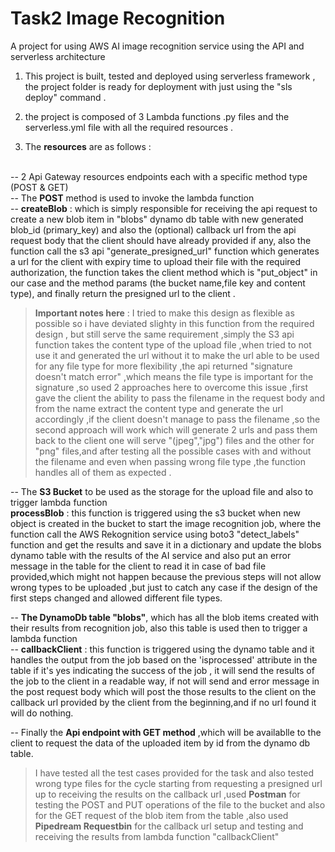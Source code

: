 # Task2 Image Recognition
A project for using AWS AI image recognition service using the API and serverless architecture

1. This project is built, tested and deployed using serverless framework , the project folder is ready for deployment with just
using the "sls deploy" command .

2. the project is composed of 3 Lambda functions .py files and the serverless.yml file with all the required resources .

3. The **resources** are as follows :

 <br/> -- 2 Api Gateway resources endpoints each with a specific method type (POST & GET) 
	 <br/> -- The **POST** method is used to invoke the lambda function 
		 <br/> -- **createBlob** : which is simply responsible for receiving the api request to create a new blob item in "blobs" dynamo db table with new generated blob_id        (primary_key)
			and also the (optional) callback url from the api request body that the client should have already provided if any, also the function 
			call the s3 api "generate_presigned_url" function which generates a url for the client with expiry time to upload their file with the required authorization,
			the function takes the client method which is "put_object" in our case and the method params (the bucket name,file key and content type), and finally return the 
			presigned url to the client .
      
 >  **Important notes here** :  I tried to make this design as flexible as possible so i have deviated slighty in this function from the required design , but still serve the same requirement ,simply the 
 >  S3 api function takes the content type of the upload file ,when tried to not use it and generated the url without it to make the url able to be used for any file type for more flexibility ,the api returned "signature doesn't match error" ,which means the file type is important for the signature ,so used 2 approaches here to overcome this issue ,first gave the client the ability to pass the filename in the request body and from the name  extract the content type and generate the url accordingly ,if the client doesn't manage to pass the filename ,so the second approach will work which will generate 2 urls and pass them back to the client one will serve "(jpeg","jpg") files and the other for "png" files,and after testing all the possible cases with and without the filename and even when passing wrong file type ,the function handles all of them as expected .

-- The **S3 Bucket** to be used as the storage for the upload file and also to trigger lambda function
   <br/> **processBlob** : this function is triggered using the s3 bucket when new object is created in the bucket to start the image recognition job, where the function call the AWS Rekognition service using boto3 "detect_labels" function and get the results and save it in a dictionary and update the blobs dynamo table with the results of the AI service and also put an error message in the table for the client to read it in case of bad file provided,which might not happen because the previous steps will not allow wrong types to be uploaded ,but just to catch any case if the design of the first steps changed and allowed different file types.
   
   -- **The DynamoDb table "blobs"**, which has all the blob items created with their results from recognition job, also this table is used then to trigger a lambda function
      <br/>-- **callbackClient** : this function is triggered using the dynamo table and it handles the output from the job based on the 'isprocessed' attribute in the table                 if it's yes indicating the success of the job , it will send the results of the job to the client in a readable way, if not will send and error message in the                 post request body which will post the those results to the client on the callback url provided by the client from the beginning,and if no url found it will do                 nothing.
      
  -- Finally the **Api endpoint with GET method** ,which will be availablle to the client to request the data of the uploaded item by id from the dynamo db table.
  
  > I have tested all the test cases provided for the task and also tested wrong type files for the cycle starting from requesting a presigned url up to receiving the results on the callback url ,used **Postman** for testing the POST and PUT operations of the file to the bucket and also for the GET request of the blob item from the table ,also used **Pipedream Requestbin** for the callback url setup and testing and receiving the results from lambda function "callbackClient"
   
   
   
  
